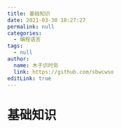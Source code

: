 ```yaml
---
title: 基础知识
date: 2021-03-30 18:27:27
permalink: null
categories: 
  - 编程语言
tags: 
  - null
author: 
  name: 木子识时务
  link: https://github.com/sbwcwso
editLink: true
---
```


# 基础知识
